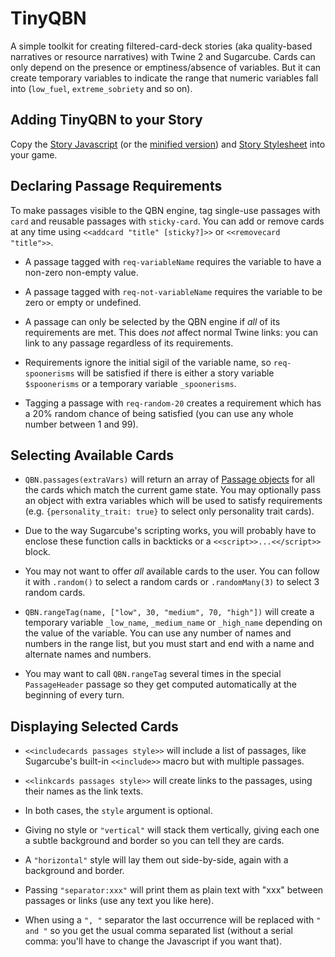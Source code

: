 TinyQBN
=======

A simple toolkit for creating filtered-card-deck stories (aka
quality-based narratives or resource narratives) with Twine 2 and
Sugarcube. Cards can only depend on the presence or
emptiness/absence of variables. But it can create temporary
variables to indicate the range that numeric variables fall into
(`low_fuel`, `extreme_sobriety` and so on).


Adding TinyQBN to your Story
----------------------------

Copy the [Story Javascript](story-javascript.js) (or the [minified
version](story-javascript.min.js)) and [Story
Stylesheet](story-stylesheet.css) into your game.


Declaring Passage Requirements
------------------------------

To make passages visible to the QBN engine, tag single-use
passages with `card` and reusable passages with `sticky-card`. You
can add or remove cards at any time using `<<addcard "title"
[sticky?]>>` or `<<removecard "title">>`.

* A passage tagged with `req-variableName` requires the variable
  to have a non-zero non-empty value.

* A passage tagged with `req-not-variableName` requires the
  variable to be zero or empty or undefined.

* A passage can only be selected by the QBN engine if *all* of its
  requirements are met. This does *not* affect normal Twine links:
  you can link to any passage regardless of its requirements.

* Requirements ignore the initial sigil of the variable name, so
  `req-spoonerisms` will be satisfied if there is either a story
  variable `$spoonerisms` or a temporary variable `_spoonerisms`.

* Tagging a passage with `req-random-20` creates a requirement
  which has a 20% random chance of being satisfied (you can use
  any whole number between 1 and 99).


Selecting Available Cards
-------------------------

* `QBN.passages(extraVars)` will return an array of [Passage
  objects](http://www.motoslave.net/sugarcube/2/docs/#passage-api)
  for all the cards which match the current game state. You may
  optionally pass an object with extra variables which will be
  used to satisfy requirements (e.g. `{personality_trait: true}`
  to select only personality trait cards).

* Due to the way Sugarcube's scripting works, you will probably
  have to enclose these function calls in backticks or a
  `<<script>>...<</script>>` block.

* You may not want to offer *all* available cards to the user. You
  can follow it with `.random()` to select a random cards or
  `.randomMany(3)` to select 3 random cards.

* `QBN.rangeTag(name, ["low", 30, "medium", 70, "high"])` will
  create a temporary variable `_low_name`, `_medium_name` or
  `_high_name` depending on the value of the variable. You can use
  any number of names and numbers in the range list, but you must
  start and end with a name and alternate names and numbers.
  
* You may want to call `QBN.rangeTag` several times in the special
  `PassageHeader` passage so they get computed automatically at
  the beginning of every turn.


Displaying Selected Cards
-------------------------

* `<<includecards passages style>>` will include a list of
  passages, like Sugarcube's built-in `<<include>>` macro but with
  multiple passages.

* `<<linkcards passages style>>` will create links to the
  passages, using their names as the link texts.

* In both cases, the `style` argument is optional.

* Giving no style or `"vertical"` will stack them vertically,
  giving each one a subtle background and border so you can tell
  they are cards.
  
* A `"horizontal"` style will lay them out side-by-side, again
  with a background and border.

* Passing `"separator:xxx"` will print them as plain text with
  "xxx" between passages or links (use any text you like here).

* When using a `", "` separator the last occurrence will be
  replaced with `" and "` so you get the usual comma separated
  list (without a serial comma: you'll have to change the
  Javascript if you want that).
